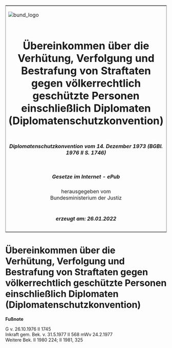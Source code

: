 <span id="DECKBLATT.html"></span>

<table border="0" frame="border" width="100%">

<tr valign="top">

<td align="left">

![bund\_logo](BfJ_2021_Web_de_de.gif)

</td>

<td align="right">

 

</td>

</tr>

<tr align="center" valign="middle">

<td colspan="2">

# Übereinkommen über die Verhütung, Verfolgung und Bestrafung von Straftaten gegen völkerrechtlich geschützte Personen einschließlich Diplomaten (Diplomatenschutzkonvention)

</td>

</tr>

<tr align="center" valign="middle">

<td colspan="2">

##### Diplomatenschutzkonvention vom 14. Dezember 1973 (BGBl. 1976 II S. 1746)

</td>

</tr>

<tr align="center" valign="middle">

<td colspan="2">

  
  

##### Gesetze im Internet - ePub  
  
herausgegeben vom  
Bundesministerium der Justiz

</td>

</tr>

<tr align="center" valign="bottom">

<td colspan="2">

  
  

##### erzeugt am: 26.01.2022

</td>

</tr>

</table>

<span id="BJNR217460976.html"></span>

# Übereinkommen über die Verhütung, Verfolgung und Bestrafung von Straftaten gegen völkerrechtlich geschützte Personen einschließlich Diplomaten (Diplomatenschutzkonvention)

<div>

  
**Fußnote**

<div class="jnhtml">

<div>

<div class="jurAbsatz">

G v. 26.10.1976 II 1745  
Inkraft gem. Bek. v. 31.5.1977 II 568 mWv 24.2.1977  
Weitere Bek. II 1980 224; II 1981, 325

</div>

</div>

</div>

</div>
